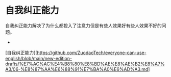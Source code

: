 # 自我纠正能力



自我纠正能力解决了为什么都投入了注意力但是有些人效果好有些人效果不好的问题。

* 





[自我纠正能力][https://github.com/ZuodaoTech/everyone-can-use-english/blob/main/new-edition-drafts/%E7%AC%AC%E4%B8%80%E8%BD%AE%E8%AE%B2%E8%A7%A3/06-%E8%87%AA%E6%88%91%E7%BA%A0%E6%AD%A3.md]